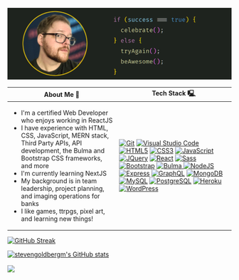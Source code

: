 ![Header](imgs/README-Header.png)

<table>
  <thead>
    <tr>
      <th> About Me 🚀 </th>
      <th> Tech Stack 🖳 </th>
    </tr>
  </thead>
  <tbody>
    <tr>
      <td>
        <ul>
          <li> 
            I'm a certified Web Developer who enjoys working in ReactJS 
          </li>
          <li> 
            I have experience with HTML, CSS, JavaScript, MERN stack, Third Party APIs, API development, the Bulma and Bootstrap CSS frameworks, and more
          </li>
          <li> 
            I'm currently learning NextJS
          </li> 
          <li> 
            My background is in team leadership, project planning, and imaging operations for banks
          </li>
          <li> 
            I like games, ttrpgs, pixel art, and learning new things!
          </li>
        </ul>
      </td>
      <td>
        <!-- <img src="https://img.shields.io/badge/-html-grey?logo=HTML5&logoColor=E34F26&style=for-the-badge" alt="HTML badge"/> 
        <img src="https://img.shields.io/badge/-CSS3-grey?logo=CSS3&logoColor=1572B6&style=for-the-badge" alt="CSS badge"/> 
        <img src="https://img.shields.io/badge/-JavaScript-grey?logo=JavaScript&logoColor=F7DF1E&style=for-the-badge" alt="JavaScript badge"/> 
        <img src="https://img.shields.io/badge/-MongoDB-grey?logo=MongoDB&logoColor=47A248&style=for-the-badge" alt="MongoDB badge"/> 
        <img src="https://img.shields.io/badge/-Express-grey?logo=Express&logoColor=white&style=for-the-badge" alt="Express badge"/> 
        <img src="https://img.shields.io/badge/-React-grey?logo=React&logoColor=61DAFB&style=for-the-badge" alt="React badge"/> 
        <img src="https://img.shields.io/badge/-Node.js-grey?logo=Node.js&logoColor=339933&style=for-the-badge" alt="Node.js badge"/> 
        <img src="https://img.shields.io/badge/-GraphQL-grey?logo=GraphQL&logoColor=E10098&style=for-the-badge" alt="GraphQL badge"/> 
        <img src="https://img.shields.io/badge/-github-grey?logo=github&logoColor=white&style=for-the-badge" alt="GitHub badge"/> 
        <img src="https://img.shields.io/badge/Visual%20Studio%20Code-grey.svg?style=for-the-badge&logo=visual-studio-code&logoColor=white"> -->
        <a href="https://git-scm.com/" target="_blank" rel="noreferrer"><img src="https://raw.githubusercontent.com/danielcranney/readme-generator/main/public/icons/skills/git-colored.svg" width="36" height="36" alt="Git" /></a>
        <a href="https://code.visualstudio.com/" target="_blank" rel="noreferrer"><img src="https://cdn.cdnlogo.com/logos/v/82/visual-studio-code.svg" width="36" height="36" alt="Visual Studio Code" /></a>
        <a href="https://developer.mozilla.org/en-US/docs/Glossary/HTML5" target="_blank" rel="noreferrer"><img src="https://raw.githubusercontent.com/danielcranney/readme-generator/main/public/icons/skills/html5-colored.svg" width="36" height="36" alt="HTML5" /></a>
        <a href="https://www.w3.org/TR/CSS/#css" target="_blank" rel="noreferrer"><img src="https://raw.githubusercontent.com/danielcranney/readme-generator/main/public/icons/skills/css3-colored.svg" width="36" height="36" alt="CSS3" /></a>
        <a href="https://developer.mozilla.org/en-US/docs/Web/JavaScript" target="_blank" rel="noreferrer"><img src="https://raw.githubusercontent.com/danielcranney/readme-generator/main/public/icons/skills/javascript-colored.svg" width="36" height="36" alt="JavaScript" /></a>
        <a href="https://jquery.com/" target="_blank" rel="noreferrer"><img src="https://raw.githubusercontent.com/danielcranney/readme-generator/main/public/icons/skills/jquery-colored.svg" width="36" height="36" alt="JQuery" /></a>
        <a href="https://reactjs.org/" target="_blank" rel="noreferrer"><img src="https://raw.githubusercontent.com/danielcranney/readme-generator/main/public/icons/skills/react-colored.svg" width="36" height="36" alt="React" /></a>
        <a href="https://sass-lang.com/" target="_blank" rel="noreferrer"><img src="https://raw.githubusercontent.com/danielcranney/readme-generator/main/public/icons/skills/sass-colored.svg" width="36" height="36" alt="Sass" /></a>
        <a href="https://getbootstrap.com/" target="_blank" rel="noreferrer"><img src="https://raw.githubusercontent.com/danielcranney/readme-generator/main/public/icons/skills/bootstrap-colored.svg" width="36" height="36" alt="Bootstrap" /></a>
        <a href="https://bulma.io" target="_blank" rel="noreferrer">
          <img src="https://cdn.worldvectorlogo.com/logos/bulma.svg" width="36" height="36" alt="Bulma" />
        </a>
        <a href="https://nodejs.org/en/" target="_blank" rel="noreferrer"><img src="https://raw.githubusercontent.com/danielcranney/readme-generator/main/public/icons/skills/nodejs-colored.svg" width="36" height="36" alt="NodeJS" /></a>
        <a href="https://expressjs.com/" target="_blank" rel="noreferrer"><img src="https://raw.githubusercontent.com/danielcranney/readme-generator/main/public/icons/skills/express-colored.svg" width="36" height="36" alt="Express" /></a>
        <a href="https://graphql.org/" target="_blank" rel="noreferrer"><img src="https://raw.githubusercontent.com/danielcranney/readme-generator/main/public/icons/skills/graphql-colored.svg" width="36" height="36" alt="GraphQL" /></a>
        <a href="https://www.mongodb.com/" target="_blank" rel="noreferrer"><img src="https://raw.githubusercontent.com/danielcranney/readme-generator/main/public/icons/skills/mongodb-colored.svg" width="36" height="36" alt="MongoDB" /></a>
        <a href="https://www.mysql.com/" target="_blank" rel="noreferrer"><img src="https://raw.githubusercontent.com/danielcranney/readme-generator/main/public/icons/skills/mysql-colored.svg" width="36" height="36" alt="MySQL" /></a>
        <a href="https://www.postgresql.org/" target="_blank" rel="noreferrer"><img src="https://raw.githubusercontent.com/danielcranney/readme-generator/main/public/icons/skills/postgresql-colored.svg" width="36" height="36" alt="PostgreSQL" /></a>
        <a href="https://www.heroku.com/" target="_blank" rel="noreferrer"><img src="https://raw.githubusercontent.com/danielcranney/readme-generator/main/public/icons/skills/heroku-colored.svg" width="36" height="36" alt="Heroku" /></a>
        <!-- <a href="https://www.adobe.com/uk/products/photoshop.html" target="_blank" rel="noreferrer">
          <img src="https://raw.githubusercontent.com/danielcranney/readme-generator/main/public/icons/skills/photoshop-colored.svg" width="36" height="36" alt="Photoshop" />
        </a> -->
        <a href="https://wordpress.org" target="_blank" rel="noreferrer">
          <img src="https://cdn.worldvectorlogo.com/logos/wordpress-blue.svg" width="36" height="36" alt="WordPress" />
        </a>
      </td>
    </tr>
  </tbody>
</table>

[![GitHub Streak](https://streak-stats.demolab.com?user=stevengoldbergm&mode=weekly&theme=nightowl)](https://git.io/streak-stats)

[![stevengoldbergm's GitHub stats](https://github-readme-stats.vercel.app/api?username=stevengoldbergm)](https://github.com/anuraghazra/github-readme-stats)

<a href="https://github.com/anuraghazra/convoychat">
  <img align="center" src="https://github-readme-stats.vercel.app/api/top-langs/?username=stevengoldbergm"/>
